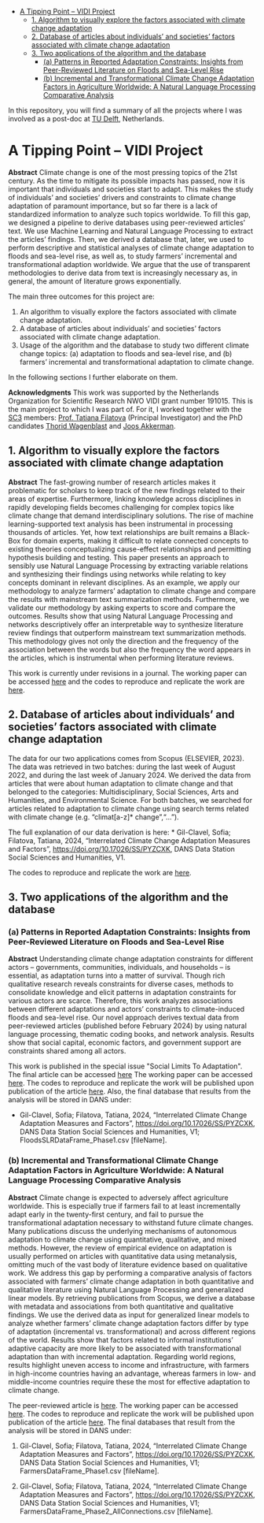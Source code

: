 -   [A Tipping Point – VIDI Project](#a-tipping-point-vidi-project)
    -   [1. Algorithm to visually explore the factors associated with
        climate change
        adaptation](#algorithm-to-visually-explore-the-factors-associated-with-climate-change-adaptation)
    -   [2. Database of articles about individuals’ and societies’
        factors associated with climate change
        adaptation](#database-of-articles-about-individuals-and-societies-factors-associated-with-climate-change-adaptation)
    -   [3. Two applications of the algorithm and the
        database](#two-applications-of-the-algorithm-and-the-database)
        -   [(a) Patterns in Reported Adaptation Constraints: Insights
            from Peer-Reviewed Literature on Floods and Sea-Level
            Rise](#a-patterns-in-reported-adaptation-constraints-insights-from-peer-reviewed-literature-on-floods-and-sea-level-rise)
        -   [(b) Incremental and Transformational Climate Change
            Adaptation Factors in Agriculture Worldwide: A Natural
            Language Processing Comparative
            Analysis](#b-incremental-and-transformational-climate-change-adaptation-factors-in-agriculture-worldwide-a-natural-language-processing-comparative-analysis)

In this repository, you will find a summary of all the projects where I
was involved as a post-doc at [TU Delft](https://www.tudelft.nl/en/tpm),
Netherlands.

# A Tipping Point – VIDI Project

**Abstract** Climate change is one of the most pressing topics of the
21st century. As the time to mitigate its possible impacts has passed,
now it is important that individuals and societies start to adapt. This
makes the study of individuals’ and societies’ drivers and constraints
to climate change adaptation of paramount importance, but so far there
is a lack of standardized information to analyze such topics worldwide.
To fill this gap, we designed a pipeline to derive databases using
peer-reviewed articles’ text. We use Machine Learning and Natural
Language Processing to extract the articles’ findings. Then, we derived
a database that, later, we used to perform descriptive and statistical
analyses of climate change adaptation to floods and sea-level rise, as
well as, to study farmers’ incremental and transformational adaption
worldwide. We argue that the use of transparent methodologies to derive
data from text is increasingly necessary as, in general, the amount of
literature grows exponentially.

The main three outcomes for this project are:

1.  An algorithm to visually explore the factors associated with climate
    change adaptation.
2.  A database of articles about individuals’ and societies’ factors
    associated with climate change adaptation.
3.  Usage of the algorithm and the database to study two different
    climate change topics: (a) adaptation to floods and sea-level rise,
    and (b) farmers’ incremental and transformational adaptation to
    climate change.

In the following sections I further elaborate on them.

**Acknowledgments** This work was supported by the Netherlands
Organization for Scientific Research NWO VIDI grant number 191015. This
is the main project to which I was part of. For it, I worked together
with the [SC3](http://www.sc3.center/) members: [Prof. Tatiana
Filatova](http://www.sc3.center/team/tatiana-filatova/) (Principal
Investigator) and the PhD candidates [Thorid
Wagenblast](http://www.sc3.center/team/thorid-wagenblast/) and [Joos
Akkerman](http://www.sc3.center/team/joos-akkerman/).

## 1. Algorithm to visually explore the factors associated with climate change adaptation

**Abstract** The fast-growing number of research articles makes it
problematic for scholars to keep track of the new findings related to
their areas of expertise. Furthermore, linking knowledge across
disciplines in rapidly developing fields becomes challenging for complex
topics like climate change that demand interdisciplinary solutions. The
rise of machine learning-supported text analysis has been instrumental
in processing thousands of articles. Yet, how text relationships are
built remains a Black-Box for domain experts, making it difficult to
relate connected concepts to existing theories conceptualizing
cause-effect relationships and permitting hypothesis building and
testing. This paper presents an approach to sensibly use Natural
Language Processing by extracting variable relations and synthesizing
their findings using networks while relating to key concepts dominant in
relevant disciplines. As an example, we apply our methodology to analyze
farmers’ adaptation to climate change and compare the results with
mainstream text summarization methods. Furthermore, we validate our
methodology by asking experts to score and compare the outcomes. Results
show that using Natural Language Processing and networks descriptively
offer an interpretable way to synthesize literature review findings that
outperform mainstream text summarization methods. This methodology gives
not only the direction and the frequency of the association between the
words but also the frequency the word appears in the articles, which is
instrumental when performing literature reviews.

This work is currently under revisions in a journal. The working paper
can be accessed [here](https://arxiv.org/abs/2306.09737) and the codes
to reproduce and replicate the work are
[here](https://github.com/SofiaG1l/NLP4LitRev).

## 2. Database of articles about individuals’ and societies’ factors associated with climate change adaptation

The data for our two applications comes from Scopus (ELSEVIER, 2023).
The data was retrieved in two batches: during the last week of August
2022, and during the last week of January 2024. We derived the data from
articles that were about human adaptation to climate change and that
belonged to the categories: Multidisciplinary, Social Sciences, Arts and
Humanities, and Environmental Science. For both batches, we searched for
articles related to adaptation to climate change using search terms
related with climate change (e.g. “climat\[a-z\]\* change”,“…”).

The full explanation of our data derivation is here: \* Gil-Clavel,
Sofia; Filatova, Tatiana, 2024, “Interrelated Climate Change Adaptation
Measures and Factors”, <https://doi.org/10.17026/SS/PYZCXK>, DANS Data
Station Social Sciences and Humanities, V1.

The codes to reproduce and replicate the work are
[here](https://github.com/SofiaG1l/Database_CCA).

## 3. Two applications of the algorithm and the database

### (a) Patterns in Reported Adaptation Constraints: Insights from Peer-Reviewed Literature on Floods and Sea-Level Rise

**Abstract** Understanding climate change adaptation constraints for
different actors – governments, communities, individuals, and households
– is essential, as adaptation turns into a matter of survival. Though
rich qualitative research reveals constraints for diverse cases, methods
to consolidate knowledge and elicit patterns in adaptation constraints
for various actors are scarce. Therefore, this work analyzes
associations between different adaptations and actors’ constraints to
climate-induced floods and sea-level rise. Our novel approach derives
textual data from peer-reviewed articles (published before February
2024) by using natural language processing, thematic coding books, and
network analysis. Results show that social capital, economic factors,
and government support are constraints shared among all actors.

This work is published in the special issue "Social Limits To Adaptation". The final article can be accessed [here](https://doi.org/10.1016/j.cosust.2024.101502)
The working paper can be accessed
[here](https://osf.io/preprints/socarxiv/3cqvn). The codes to reproduce
and replicate the work will be published upon publication of the article
[here](https://github.com/SofiaG1l/FloodSLR_CCA). Also, the final
database that results from the analysis will be stored in DANS under:

-   Gil-Clavel, Sofia; Filatova, Tatiana, 2024, “Interrelated Climate
    Change Adaptation Measures and Factors”,
    <https://doi.org/10.17026/SS/PYZCXK>, DANS Data Station Social
    Sciences and Humanities, V1; FloodsSLRDataFrame\_Phase1.csv
    \[fileName\].

### (b) Incremental and Transformational Climate Change Adaptation Factors in Agriculture Worldwide: A Natural Language Processing Comparative Analysis

**Abstract** Climate change is expected to adversely affect agriculture
worldwide. This is especially true if farmers fail to at least
incrementally adapt early in the twenty-first century, and fail to
pursue the transformational adaptation necessary to withstand future
climate changes. Many publications discuss the underlying mechanisms of
autonomous adaptation to climate change using quantitative, qualitative,
and mixed methods. However, the review of empirical evidence on
adaptation is usually performed on articles with quantitative data using
metanalysis, omitting much of the vast body of literature evidence based
on qualitative work. We address this gap by performing a comparative
analysis of factors associated with farmers’ climate change adaptation
in both quantitative and qualitative literature using Natural Language
Processing and generalized linear models. By retrieving publications
from Scopus, we derive a database with metadata and associations from
both quantitative and qualitative findings. We use the derived data as
input for generalized linear models to analyze whether farmers’ climate
change adaptation factors differ by type of adaptation (incremental
vs. transformational) and across different regions of the world. Results
show that factors related to informal institutions’ adaptive capacity
are more likely to be associated with transformational adaptation than
with incremental adaptation. Regarding world regions, results highlight
uneven access to income and infrastructure, with farmers in high-income
countries having an advantage, whereas farmers in low- and middle-income
countries require these the most for effective adaptation to climate
change.

The peer-reviewed article is [here](https://journals.plos.org/plosone/article?id=10.1371/journal.pone.0318784).
The working paper can be accessed
[here](https://osf.io/preprints/socarxiv/3dp5e). The codes to reproduce
and replicate the work will be published upon publication of the article
[here](https://github.com/SofiaG1l/Farmers_CCA). The final databases
that result from the analysis will be stored in DANS under:

1.  Gil-Clavel, Sofia; Filatova, Tatiana, 2024, “Interrelated Climate
    Change Adaptation Measures and Factors”,
    <https://doi.org/10.17026/SS/PYZCXK>, DANS Data Station Social
    Sciences and Humanities, V1; FarmersDataFrame\_Phase1.csv
    \[fileName\].

2.  Gil-Clavel, Sofia; Filatova, Tatiana, 2024, “Interrelated Climate
    Change Adaptation Measures and Factors”,
    <https://doi.org/10.17026/SS/PYZCXK>, DANS Data Station Social
    Sciences and Humanities, V1;
    FarmersDataFrame\_Phase2\_AllConnections.csv \[fileName\].
